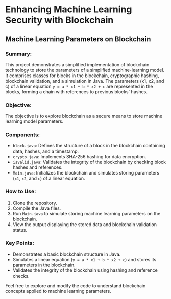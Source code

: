 # Enhancing Machine Learning Security with Blockchain
## Machine Learning Parameters on Blockchain

### Summary:
This project demonstrates a simplified implementation of blockchain technology to store the parameters of a simplified machine-learning model. It comprises classes for blocks in the blockchain, cryptographic hashing, blockchain validation, and a simulation in Java. The parameters (x1, x2, and c) of a linear equation `y = a * x1 + b * x2 + c` are represented in the blocks, forming a chain with references to previous blocks' hashes.

### Objective:
The objective is to explore blockchain as a secure means to store machine learning model parameters.

### Components:
- `block.java`: Defines the structure of a block in the blockchain containing data, hashes, and a timestamp.
- `crypto.java`: Implements SHA-256 hashing for data encryption.
- `isValid.java`: Validates the integrity of the blockchain by checking block hashes and references.
- `Main.java`: Initializes the blockchain and simulates storing parameters (`x1`, `x2`, and `c`) of a linear equation.

### How to Use:
1. Clone the repository.
2. Compile the Java files.
3. Run `Main.java` to simulate storing machine learning parameters on the blockchain.
4. View the output displaying the stored data and blockchain validation status.

### Key Points:
- Demonstrates a basic blockchain structure in Java.
- Simulates a linear equation (`y = a * x1 + b * x2 + c`) and stores its parameters in the blockchain.
- Validates the integrity of the blockchain using hashing and reference checks.

Feel free to explore and modify the code to understand blockchain concepts applied to machine learning parameters.
